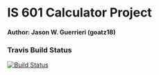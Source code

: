 # IS 601 Calculator Project
#### Author: Jason W. Guerrieri (goatz18)

### Travis Build Status

[![Build Status](https://app.travis-ci.com/goatz18/calc2.svg?branch=main)](https://app.travis-ci.com/goatz18/calc2)